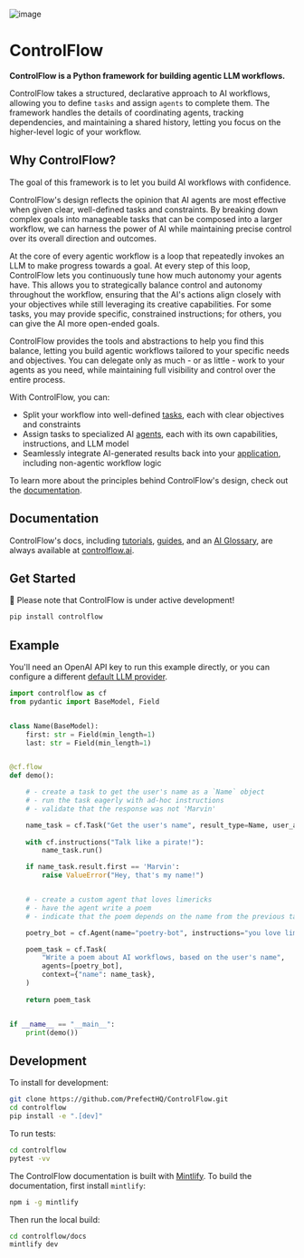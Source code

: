 ![image](https://github.com/jlowin/controlflow/assets/153965/c2a8a2f0-8777-49a6-a79b-a0e101bd4a04)

# ControlFlow

**ControlFlow is a Python framework for building agentic LLM workflows.**

ControlFlow takes a structured, declarative approach to AI workflows, allowing you to define `tasks` and assign `agents` to complete them. The framework handles the details of coordinating agents, tracking dependencies, and maintaining a shared history, letting you focus on the higher-level logic of your workflow.


## Why ControlFlow?

The goal of this framework is to let you build AI workflows with confidence. 

ControlFlow's design reflects the opinion that AI agents are most effective when given clear, well-defined tasks and constraints. By breaking down complex goals into manageable tasks that can be composed into a larger workflow, we can harness the power of AI while maintaining precise control over its overall direction and outcomes.

At the core of every agentic workflow is a loop that repeatedly invokes an LLM to make progress towards a goal. At every step of this loop, ControlFlow lets you continuously tune how much autonomy your agents have. This allows you to strategically balance control and autonomy throughout the workflow, ensuring that the AI's actions align closely with your objectives while still leveraging its creative capabilities. For some tasks, you may provide specific, constrained instructions; for others, you can give the AI more open-ended goals.

ControlFlow provides the tools and abstractions to help you find this balance, letting you build agentic workflows tailored to your specific needs and objectives. You can delegate only as much - or as little - work to your agents as you need, while maintaining full visibility and control over the entire process. 

With ControlFlow, you can:

- Split your workflow into well-defined [tasks](https://controlflow.ai/concepts/tasks), each with clear objectives and constraints
- Assign tasks to specialized AI [agents](https://controlflow.ai/concepts/agents), each with its own capabilities, instructions, and LLM model
- Seamlessly integrate AI-generated results back into your [application](https://controlflow.ai/concepts/flows), including non-agentic workflow logic
  
To learn more about the principles behind ControlFlow's design, check out the [documentation](https://controlflow.ai/welcome).

## Documentation

ControlFlow's docs, including [tutorials](https://controlflow.ai/tutorial), [guides](https://controlflow.ai/guides/llms), and an [AI Glossary](https://controlflow.ai/glossary/glossary), are always available at [controlflow.ai](https://controlflow.ai/).

## Get Started

🚧 Please note that ControlFlow is under active development!

```bash
pip install controlflow
```

## Example

You'll need an OpenAI API key to run this example directly, or you can configure a different [default LLM provider](https://controlflow.ai/guides/llms).

```python
import controlflow as cf
from pydantic import BaseModel, Field


class Name(BaseModel):
    first: str = Field(min_length=1)
    last: str = Field(min_length=1)


@cf.flow
def demo():

    # - create a task to get the user's name as a `Name` object
    # - run the task eagerly with ad-hoc instructions
    # - validate that the response was not 'Marvin'

    name_task = cf.Task("Get the user's name", result_type=Name, user_access=True)
    
    with cf.instructions("Talk like a pirate!"):
        name_task.run()

    if name_task.result.first == 'Marvin':
        raise ValueError("Hey, that's my name!")


    # - create a custom agent that loves limericks
    # - have the agent write a poem
    # - indicate that the poem depends on the name from the previous task

    poetry_bot = cf.Agent(name="poetry-bot", instructions="you love limericks")

    poem_task = cf.Task(
        "Write a poem about AI workflows, based on the user's name",
        agents=[poetry_bot],
        context={"name": name_task},
    )
    
    return poem_task


if __name__ == "__main__":
    print(demo())
```

## Development

To install for development:

```bash
git clone https://github.com/PrefectHQ/ControlFlow.git
cd controlflow
pip install -e ".[dev]"
```

To run tests:

```bash
cd controlflow
pytest -vv
```

The ControlFlow documentation is built with [Mintlify](https://mintlify.com/). To build the documentation, first install `mintlify`:
```bash
npm i -g mintlify
```
Then run the local build:
```bash
cd controlflow/docs
mintlify dev
```
